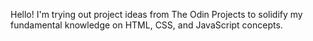 Hello! I'm trying out project ideas from The Odin Projects to solidify my fundamental knowledge on HTML, CSS, and JavaScript concepts.
